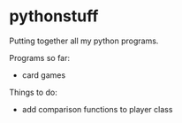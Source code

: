 pythonstuff
===========

Putting together all my python programs.

Programs so far:
- card games

Things to do:
- add comparison functions to player class